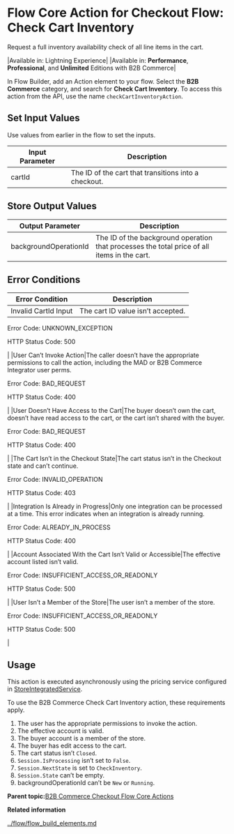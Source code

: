 # Flow Core Action for Checkout Flow: Check Cart Inventory

Request a full inventory availability check of all line items in the cart.

|Available in: Lightning Experience|
|Available in: **Performance**, **Professional**, and **Unlimited** Editions with B2B Commerce|

In Flow Builder, add an Action element to your flow. Select the **B2B Commerce** category, and search for **Check Cart Inventory**. To access this action from the API, use the name `checkCartInventoryAction`.

## Set Input Values

Use values from earlier in the flow to set the inputs.

|Input Parameter|Description|
|---------------|-----------|
|cartId|The ID of the cart that transitions into a checkout.|

## Store Output Values

|Output Parameter|Description|
|----------------|-----------|
|backgroundOperationId|The ID of the background operation that processes the total price of all items in the cart.|

## Error Conditions

|Error Condition|Description|
|---------------|-----------|
|Invalid CartId Input|The cart ID value isn’t accepted.

 Error Code: UNKNOWN\_EXCEPTION

 HTTP Status Code: 500

|
|User Can’t Invoke Action|The caller doesn’t have the appropriate permissions to call the action, including the MAD or B2B Commerce Integrator user perms.

 Error Code: BAD\_REQUEST

 HTTP Status Code: 400

|
|User Doesn’t Have Access to the Cart|The buyer doesn’t own the cart, doesn’t have read access to the cart, or the cart isn’t shared with the buyer.

 Error Code: BAD\_REQUEST

 HTTP Status Code: 400

|
|The Cart Isn’t in the Checkout State|The cart status isn’t in the Checkout state and can’t continue.

 Error Code: INVALID\_OPERATION

 HTTP Status Code: 403

|
|Integration Is Already in Progress|Only one integration can be processed at a time. This error indicates when an integration is already running.

 Error Code: ALREADY\_IN\_PROCESS

 HTTP Status Code: 400

|
|Account Associated With the Cart Isn’t Valid or Accessible|The effective account listed isn’t valid.

 Error Code: INSUFFICIENT\_ACCESS\_OR\_READONLY

 HTTP Status Code: 500

|
|User Isn’t a Member of the Store|The user isn’t a member of the store.

 Error Code: INSUFFICIENT\_ACCESS\_OR\_READONLY

 HTTP Status Code: 500

|

## Usage

This action is executed asynchronously using the pricing service configured in [StoreIntegratedService](https://developer.salesforce.com/docs/atlas.en-us.object_reference.meta/object_reference/sforce_api_objects_storeintegratedservice.htm).

To use the B2B Commerce Check Cart Inventory action, these requirements apply.

1.  The user has the appropriate permissions to invoke the action.
2.  The effective account is valid.
3.  The buyer account is a member of the store.
4.  The buyer has edit access to the cart.
5.  The cart status isn’t `Closed`.
6.  `Session.IsProcessing` isn’t set to `False`.
7.  `Session.NextState` is set to `CheckInventory`.
8.  `Session.State` can’t be empty.
9.  backgroundOperationId can’t be `New` or `Running`.

**Parent topic:**[B2B Commerce Checkout Flow Core Actions](../flow/flow_ref_elements_b2b_comm_actions_list.md)

**Related information**  


[../flow/flow\_build\_elements.md](../flow/flow_build_elements.md)

